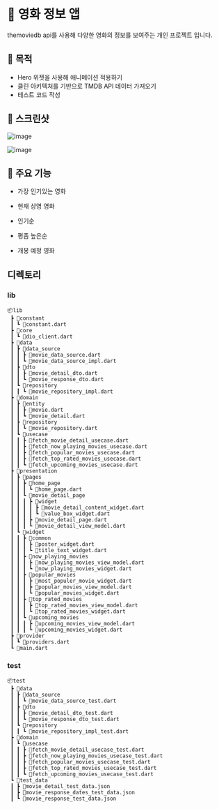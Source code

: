 # 🚨 영화 정보 앱

themoviedb api를 사용해 다양한 영화의 정보를 보여주는 개인 프로젝트 입니다.

## 📃 목적
- Hero 위젯을 사용해 애니메이션 적용하기
- 클린 아키텍처를 기반으로 TMDB API 데이터 가져오기
- 테스트 코드 작성

## 📱 스크린샷

![image](https://github.com/user-attachments/assets/dc593cbd-4a55-4963-90b3-58c8a3075b36)

![image](https://github.com/user-attachments/assets/1699e7f2-b6e1-4415-aafa-f2ad8bcc3931)


## 🚀 주요 기능

- 가장 인기있는 영화

- 현재 상영 영화

- 인기순

- 평좀 높은순

- 개봉 예정 영화

## 디렉토리

### lib
```
📦lib
 ┣ 📂constant
 ┃ ┗ 📜constant.dart
 ┣ 📂core
 ┃ ┗ 📜dio_client.dart
 ┣ 📂data
 ┃ ┣ 📂data_source
 ┃ ┃ ┣ 📜movie_data_source.dart
 ┃ ┃ ┗ 📜movie_data_source_impl.dart
 ┃ ┣ 📂dto
 ┃ ┃ ┣ 📜movie_detail_dto.dart
 ┃ ┃ ┗ 📜movie_response_dto.dart
 ┃ ┗ 📂repository
 ┃ ┃ ┗ 📜movie_repository_impl.dart
 ┣ 📂domain
 ┃ ┣ 📂entity
 ┃ ┃ ┣ 📜movie.dart
 ┃ ┃ ┗ 📜movie_detail.dart
 ┃ ┣ 📂repository
 ┃ ┃ ┗ 📜movie_repository.dart
 ┃ ┗ 📂usecase
 ┃ ┃ ┣ 📜fetch_movie_detail_usecase.dart
 ┃ ┃ ┣ 📜fetch_now_playing_movies_usecase.dart
 ┃ ┃ ┣ 📜fetch_popular_movies_usecase.dart
 ┃ ┃ ┣ 📜fetch_top_rated_movies_usecase.dart
 ┃ ┃ ┗ 📜fetch_upcoming_movies_usecase.dart
 ┣ 📂presentation
 ┃ ┣ 📂pages
 ┃ ┃ ┣ 📂home_page
 ┃ ┃ ┃ ┗ 📜home_page.dart
 ┃ ┃ ┗ 📂movie_detail_page
 ┃ ┃ ┃ ┣ 📂widget
 ┃ ┃ ┃ ┃ ┣ 📜movie_detail_content_widget.dart
 ┃ ┃ ┃ ┃ ┗ 📜value_box_widget.dart
 ┃ ┃ ┃ ┣ 📜movie_detail_page.dart
 ┃ ┃ ┃ ┗ 📜movie_detail_view_model.dart
 ┃ ┗ 📂widget
 ┃ ┃ ┣ 📂common
 ┃ ┃ ┃ ┣ 📜poster_widget.dart
 ┃ ┃ ┃ ┗ 📜title_text_widget.dart
 ┃ ┃ ┣ 📂now_playing_movies
 ┃ ┃ ┃ ┣ 📜now_playing_movies_view_model.dart
 ┃ ┃ ┃ ┗ 📜now_playing_movies_widget.dart
 ┃ ┃ ┣ 📂popular_movies
 ┃ ┃ ┃ ┣ 📜most_populer_movie_widget.dart
 ┃ ┃ ┃ ┣ 📜popular_movies_view_model.dart
 ┃ ┃ ┃ ┗ 📜popular_movies_widget.dart
 ┃ ┃ ┣ 📂top_rated_movies
 ┃ ┃ ┃ ┣ 📜top_rated_movies_view_model.dart
 ┃ ┃ ┃ ┗ 📜top_rated_movies_widget.dart
 ┃ ┃ ┗ 📂upcoming_movies
 ┃ ┃ ┃ ┣ 📜upcoming_movies_view_model.dart
 ┃ ┃ ┃ ┗ 📜upcoming_movies_widget.dart
 ┣ 📂provider
 ┃ ┗ 📜providers.dart
 ┗ 📜main.dart
```

### test
```
📦test
 ┣ 📂data
 ┃ ┣ 📂data_source
 ┃ ┃ ┗ 📜movie_data_source_test.dart
 ┃ ┣ 📂dto
 ┃ ┃ ┣ 📜movie_detail_dto_test.dart
 ┃ ┃ ┗ 📜movie_response_dto_test.dart
 ┃ ┗ 📂repository
 ┃ ┃ ┗ 📜movie_repository_impl_test.dart
 ┣ 📂domain
 ┃ ┗ 📂usecase
 ┃ ┃ ┣ 📜fetch_movie_detail_usecase_test.dart
 ┃ ┃ ┣ 📜fetch_now_playing_movies_usecase_test.dart
 ┃ ┃ ┣ 📜fetch_popular_movies_usecase_test.dart
 ┃ ┃ ┣ 📜fetch_top_rated_movies_usecase_test.dart
 ┃ ┃ ┗ 📜fetch_upcoming_movies_usecase_test.dart
 ┗ 📂test_data
 ┃ ┣ 📜movie_detail_test_data.json
 ┃ ┣ 📜movie_response_dates_test_data.json
 ┃ ┗ 📜movie_response_test_data.json
```
